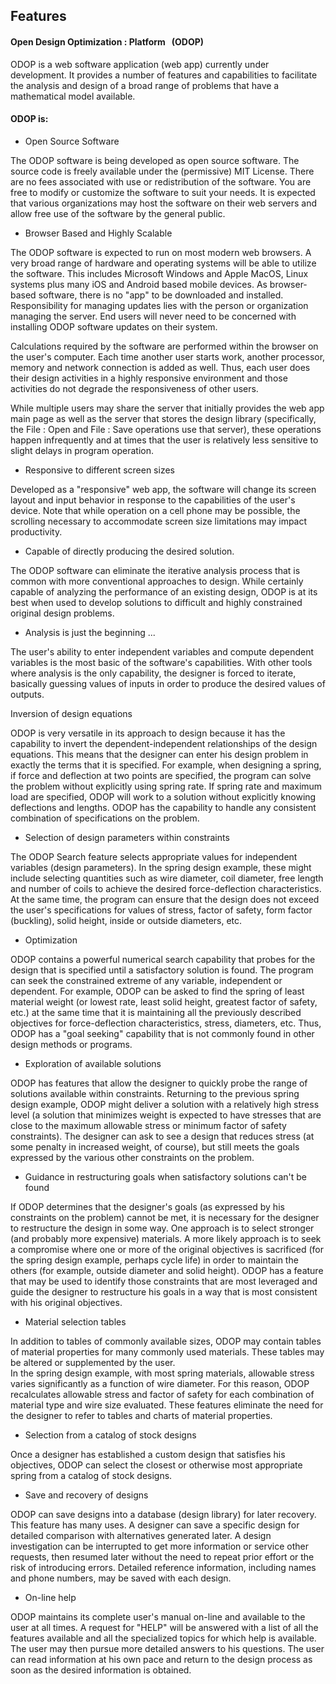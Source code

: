 ## Features

#### Open Design Optimization : Platform &nbsp; (ODOP)   

ODOP is a web software application (web app) currently under development.
It provides a number of features and capabilities to facilitate the analysis 
and design of a broad range of problems that have a mathematical model available. 

#### ODOP is:


* Open Source Software  

The ODOP software is being developed as open source software. 
 The source code is freely available under the (permissive) MIT License.
 There are no fees associated with use or redistribution of the software.
 You are free to modify or customize the software to suit your needs.
 It is expected that various organizations may host the software on their 
 web servers and allow free use of the software by the general public.


* Browser Based and Highly Scalable  

The ODOP software is expected to run on most modern web browsers.
A very broad range of hardware and operating systems will be able to utilize the software.
This includes Microsoft Windows and Apple MacOS, Linux systems plus many iOS and Android based mobile devices.
As browser-based software, there is no "app" to be downloaded and installed. 
Responsibility for managing updates lies with the person or organization managing the server.
End users will never need to be concerned with installing ODOP software updates
on their system.  

Calculations required by the software are performed within the browser on the user's computer.
Each time another user starts work, another processor, memory and network connection is added as well.
Thus, each user does their design activities in a highly responsive environment and those activities
do not degrade the responsiveness of other users.

While multiple users may share the server that initially provides the web app main page as well as the server that 
stores the design library (specifically, the File : Open and File : Save operations use that server), 
these operations happen infrequently and at times that the user is relatively less sensitive to 
slight delays in program operation.


* Responsive to different screen sizes   

Developed as a "responsive" web app, the software will change its
screen layout and input behavior in response to the capabilities of the user's device.
Note that while operation on a cell phone may be possible, 
the scrolling necessary to accommodate screen size limitations may impact productivity.  


* Capable of directly producing the desired solution.

The ODOP software can eliminate the iterative analysis process that is common with more conventional
approaches to design.  While certainly capable of analyzing the
performance of an existing design, ODOP is at its best when used to
develop solutions to difficult and highly constrained original design problems.
 
 
* Analysis  is just the beginning ...   

 The user's ability to enter independent variables and compute dependent variables 
 is the most basic of the software's capabilities.
 With other tools where analysis is the only capability, the designer is forced to iterate,
 basically guessing values of inputs in order to produce the desired values of outputs.
 
 
Inversion of design equations

 ODOP is very versatile in its approach to design because it has
 the capability to invert the dependent-independent relationships of the
 design equations.  This means that the designer can enter his design
 problem in exactly the terms that it is specified. 
 For example, when designing a spring, if force and deflection
 at two points are specified, the program can solve the problem without
 explicitly using spring rate.  If spring rate and maximum load are
 specified, ODOP will work to a solution without explicitly knowing
 deflections and lengths.  ODOP has the capability to handle any
 consistent combination of specifications on the problem.


* Selection of design parameters within constraints

 The ODOP Search feature selects appropriate values for independent variables (design parameters).
 In the spring design example, these might include selecting quantities such as wire
 diameter, coil diameter, free length and number of coils to achieve the
 desired force-deflection characteristics.  At the same time, the program
 can ensure that the design does not exceed the user's specifications for
 values of stress, factor of safety, form factor (buckling), solid height,
 inside or outside diameters, etc.  


* Optimization

 ODOP contains a powerful numerical search capability that probes for
 the design that is specified until a satisfactory solution is found.  The
 program can seek the constrained extreme of any variable, independent or
 dependent.  For example, ODOP can be asked to find the spring of least
 material weight (or lowest rate, least solid height, greatest factor of
 safety, etc.) at the same time that it is maintaining all the previously
 described objectives for force-deflection characteristics, stress,
 diameters, etc.  Thus, ODOP has a "goal seeking" capability that is
 not commonly found in other design methods or programs.


* Exploration of available solutions

 ODOP has features that allow the designer to quickly probe the range
 of solutions available within constraints. 
 Returning to the previous spring design example, ODOP might
 deliver a solution with a relatively high stress level (a solution that
 minimizes weight is expected to have stresses that are close to the maximum
 allowable stress or minimum factor of safety constraints). 
 The designer can ask to see a design that reduces stress (at some
 penalty in increased weight, of course), but still meets the goals
 expressed by the various other constraints on the problem.


* Guidance in restructuring goals when satisfactory solutions can't be found

 If ODOP determines that the designer's goals (as expressed by his
 constraints on the problem) cannot be met, it is necessary for the
 designer to restructure the design in some way.  One approach is to
 select stronger (and probably more expensive) materials.  A more likely
 approach is to seek a compromise where one or more of the original
 objectives is sacrificed (for the spring design example, perhaps cycle life) 
 in order to maintain  the others (for example, outside diameter and solid height). 
 ODOP  has a feature that may be used to identify those constraints that are
 most leveraged and guide the designer to restructure his goals in a way
 that is most consistent with his original objectives.


* Material selection tables

 In addition to tables of commonly available sizes, ODOP may contain
 tables of material properties for many commonly used materials.
 These tables may be altered or supplemented by the user.  
 In the spring design example, with most spring materials, 
 allowable stress varies significantly as a function of wire
 diameter.  For this reason, ODOP recalculates allowable stress and
 factor of safety for each combination of material type and wire size
 evaluated.  These features eliminate the need for the designer to
 refer to tables and charts of material properties.  


* Selection from a catalog of stock designs

 Once a designer has established a custom design that satisfies his
 objectives, ODOP can select the closest or otherwise most
 appropriate spring from a catalog of stock designs.  
 
 
* Save and recovery of designs

 ODOP can save designs into a database (design library) for later recovery. 
 This feature has many uses.  A designer can save a specific design for
 detailed comparison with alternatives generated later.  A design
 investigation can be interrupted to get more information or service other
 requests, then resumed later without the need to repeat prior effort or
 the risk of introducing errors.  Detailed reference information,
 including names and phone numbers, may be saved with each design.

* On-line help

 ODOP maintains its complete user's manual on-line and
 available to the user at all times.  A request for "HELP" will be
 answered with a list of all the features available and all the
 specialized topics for which help is available.  The user may then pursue
 more detailed answers to his questions.  The user can read information at
 his own pace and return to the design process as soon as the desired
 information is obtained.

 